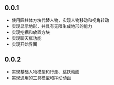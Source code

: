 ﻿0.0.1
---
- 使用圆柱体方块代替人物，实现人物移动和视角转动
- 实现显示地形，并具有无限生成地形的能力
- 实现挖掘和放置方块
- 实现聊天框功能
- 实现开始界面

0.0.2
---
- 实现基础人物模型和行走、跳跃动画
- 实现通用的工具模型和挥动动画
